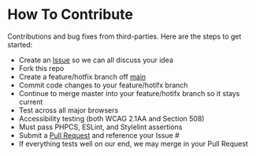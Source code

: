 # How To Contribute

Contributions and bug fixes from third-parties. Here are the steps to get started:

-   Create an [Issue](https://github.com/gregrickaby/twenty-twenty-child-theme/issues) so we can all discuss your idea
-   Fork this repo
-   Create a feature/hotfix branch off [main](https://github.com/gregrickaby/twenty-twenty-child-theme/tree/main)
-   Commit code changes to your feature/hotifx branch
-   Continue to merge master into your feature/hotifx branch so it stays current
-   Test across all major browsers
-   Accessibility testing (both WCAG 2.1AA and Section 508)
-   Must pass PHPCS, ESLint, and Stylelint assertions
-   Submit a [Pull Request](https://github.com/gregrickaby/twenty-twenty-child-theme/pulls) and reference your Issue #
-   If everything tests well on our end, we may merge in your Pull Request
